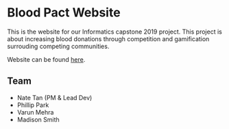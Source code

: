 # Blood Pact Website
This is the website for our Informatics capstone 2019 project. This project is about increasing blood donations through competition and gamification surrouding competing communities.

Website can be found [here](https://natetan.github.io/bloodpact/).

## Team
- Nate Tan (PM & Lead Dev)
- Phillip Park
- Varun Mehra
- Madison Smith
